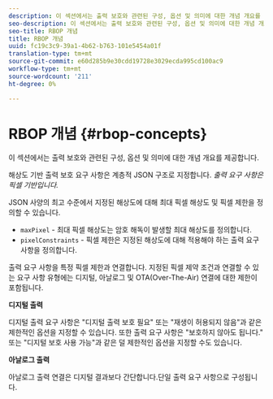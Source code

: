 ```yaml
---
description: 이 섹션에서는 출력 보호와 관련된 구성, 옵션 및 의미에 대한 개념 개요를 제공합니다.
seo-description: 이 섹션에서는 출력 보호와 관련된 구성, 옵션 및 의미에 대한 개념 개요를 제공합니다.
seo-title: RBOP 개념
title: RBOP 개념
uuid: fc19c3c9-39a1-4b62-b763-101e5454a01f
translation-type: tm+mt
source-git-commit: e60d285b9e30cdd19728e3029ecda995cd100ac9
workflow-type: tm+mt
source-wordcount: '211'
ht-degree: 0%

---
```



# RBOP 개념 {#rbop-concepts}

이 섹션에서는 출력 보호와 관련된 구성, 옵션 및 의미에 대한 개념 개요를 제공합니다.

해상도 기반 출력 보호 요구 사항은 계층적 JSON 구조로 지정합니다. *출력 요구 사항은 픽셀 기반입니다.*

JSON 사양의 최고 수준에서 지정된 해상도에 대해 최대 픽셀 해상도 및 픽셀 제한을 정의할 수 있습니다.

* `maxPixel` - 최대 픽셀 해상도는 암호 해독이 발생할 최대 해상도를 정의합니다.
* `pixelConstraints` - 픽셀 제한은 지정된 해상도에 대해 적용해야 하는 출력 요구 사항을 정의합니다.

출력 요구 사항을 특정 픽셀 제한과 연결합니다. 지정된 픽셀 제약 조건과 연결할 수 있는 요구 사항 유형에는 디지털, 아날로그 및 OTA(Over-The-Air) 연결에 대한 제한이 포함됩니다.

**디지털 출력**

디지털 출력 요구 사항은 &quot;디지털 출력 보호 필요&quot; 또는 &quot;재생이 허용되지 않음&quot;과 같은 제한적인 옵션을 지정할 수 있습니다. 또한 출력 요구 사항은 &quot;보호하지 않아도 됩니다.&quot; 또는 &quot;디지털 보호 사용 가능&quot;과 같은 덜 제한적인 옵션을 지정할 수도 있습니다.

**아날로그 출력**

아날로그 출력 연결은 디지털 결과보다 간단합니다.단일 출력 요구 사항으로 구성됩니다.
